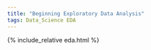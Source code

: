 ```yaml
---
title: "Beginning Exploratory Data Analysis"  
tags: Data_Science EDA
---
```


{% include_relative eda.html %}
